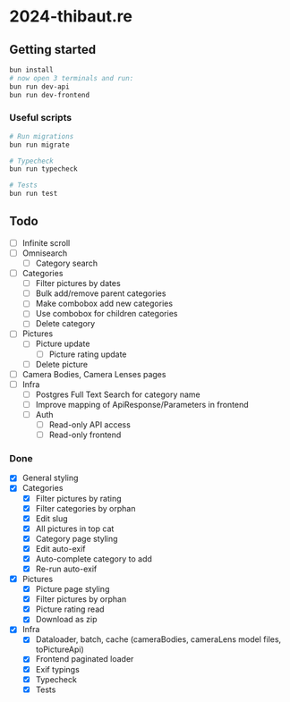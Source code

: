 # 2024-thibaut.re

## Getting started

```bash
bun install
# now open 3 terminals and run:
bun run dev-api
bun run dev-frontend
```

### Useful scripts

```sh
# Run migrations
bun run migrate

# Typecheck
bun run typecheck

# Tests
bun run test
```

## Todo

- [ ] Infinite scroll
- [ ] Omnisearch
  - [ ] Category search
- [ ] Categories
  - [ ] Filter pictures by dates
  - [ ] Bulk add/remove parent categories
  - [ ] Make combobox add new categories
  - [ ] Use combobox for children categories
  - [ ] Delete category
- [ ] Pictures
  - [ ] Picture update
    - [ ] Picture rating update
  - [ ] Delete picture
- [ ] Camera Bodies, Camera Lenses pages
- [ ] Infra
  - [ ] Postgres Full Text Search for category name
  - [ ] Improve mapping of ApiResponse/Parameters in frontend
  - [ ] Auth
    - [ ] Read-only API access
    - [ ] Read-only frontend

### Done

- [x] General styling
- [x] Categories
  - [x] Filter pictures by rating
  - [x] Filter categories by orphan
  - [x] Edit slug
  - [x] All pictures in top cat
  - [x] Category page styling
  - [x] Edit auto-exif
  - [x] Auto-complete category to add
  - [x] Re-run auto-exif
- [x] Pictures
  - [x] Picture page styling
  - [x] Filter pictures by orphan
  - [x] Picture rating read
  - [x] Download as zip
- [x] Infra
  - [x] Dataloader, batch, cache (cameraBodies, cameraLens model files, toPictureApi)
  - [x] Frontend paginated loader
  - [x] Exif typings
  - [x] Typecheck
  - [x] Tests
